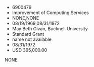 * 6900479
* Improvement of Computing Services
* NONE,NONE
* 08/19/1969,08/31/1972
* May Beth Givan, Bucknell University
* Standard Grant
*   name not available
* 08/31/1972
* USD 395,000.00

NONE